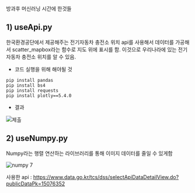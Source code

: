 방과후 머신러닝 시간에 한것들

## 1) useApi.py
한국환경공단에서 제공해주는 전기자동차 충전소 위치 api를 사용해서 데이터를 가공해서 scatter_mapbox라는 함수로 지도 위에 표시를 함.
이것으로 우리나라에 있는 전기자동차 충전소 위치를 알 수 있음.

- 코드 실행을 위해 해야될 것
```
pip install pandas
pip install bs4
pip install requests
pip install plotly==5.4.0
```

- 결과

![제출](https://user-images.githubusercontent.com/80656669/169822794-1e41613d-e53c-46f2-b6dd-b2f42eb20569.PNG)

## 2) useNumpy.py
Numpy라는 행렬 연산하는 라이브러리를 통해 이미지 데이터를 줄일 수 있게함


![numpy 7](https://user-images.githubusercontent.com/80656669/171404727-94a1e161-57b1-496a-9c7f-262f07e61559.PNG)



사용한 api : https://www.data.go.kr/tcs/dss/selectApiDataDetailView.do?publicDataPk=15076352
